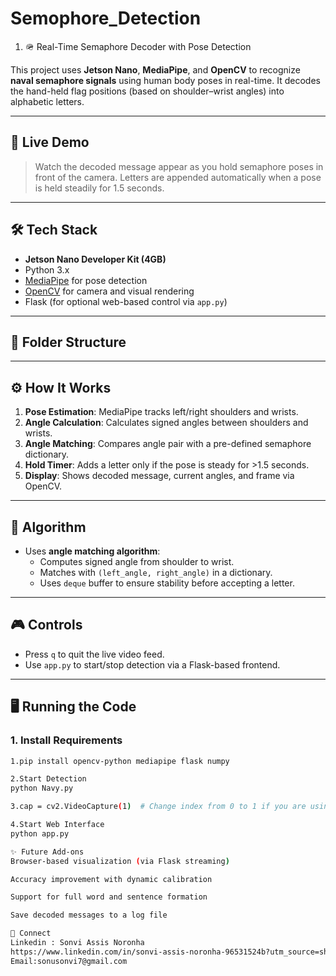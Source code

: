 # Semophore_Detection

1. 🪖 Real-Time Semaphore Decoder with Pose Detection

This project uses **Jetson Nano**, **MediaPipe**, and **OpenCV** to recognize **naval semaphore signals** using human body poses in real-time. It decodes the hand-held flag positions (based on shoulder–wrist angles) into alphabetic letters.

---

## 🚀 Live Demo

> Watch the decoded message appear as you hold semaphore poses in front of the camera. Letters are appended automatically when a pose is held steadily for 1.5 seconds.

---

## 🛠️ Tech Stack

- **Jetson Nano Developer Kit (4GB)**
- Python 3.x
- [MediaPipe](https://github.com/google/mediapipe) for pose detection
- [OpenCV](https://opencv.org/) for camera and visual rendering
- Flask (for optional web-based control via `app.py`)

---

## 📂 Folder Structure

---

## ⚙️ How It Works

1. **Pose Estimation**: MediaPipe tracks left/right shoulders and wrists.
2. **Angle Calculation**: Calculates signed angles between shoulders and wrists.
3. **Angle Matching**: Compares angle pair with a pre-defined semaphore dictionary.
4. **Hold Timer**: Adds a letter only if the pose is steady for >1.5 seconds.
5. **Display**: Shows decoded message, current angles, and frame via OpenCV.

---

## 🧠 Algorithm

- Uses **angle matching algorithm**:
  - Computes signed angle from shoulder to wrist.
  - Matches with `(left_angle, right_angle)` in a dictionary.
  - Uses `deque` buffer to ensure stability before accepting a letter.

---

## 🎮 Controls

- Press `q` to quit the live video feed.
- Use `app.py` to start/stop detection via a Flask-based frontend.

---

## 🖥️ Running the Code

### 1. Install Requirements

```bash
1.pip install opencv-python mediapipe flask numpy

2.Start Detection
python Navy.py

3.cap = cv2.VideoCapture(1)  # Change index from 0 to 1 if you are using a seconday web cam

4.Start Web Interface
python app.py

✨ Future Add-ons
Browser-based visualization (via Flask streaming)

Accuracy improvement with dynamic calibration

Support for full word and sentence formation

Save decoded messages to a log file

🔗 Connect
Linkedin : Sonvi Assis Noronha
https://www.linkedin.com/in/sonvi-assis-noronha-96531524b?utm_source=share&utm_campaign=share_via&utm_content=profile&utm_medium=android_app
Email:sonusonvi7@gmail.com
```

